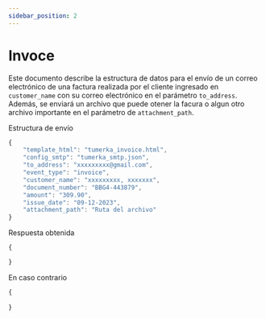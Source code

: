 ```yaml
---
sidebar_position: 2
---
```


# Invoce

Este documento describe la estructura de datos para el envío de un correo electrónico de una factura realizada por el cliente ingresado en `customer_name` con su correo electrónico en el parámetro `to_address`. Además, se enviará un archivo que puede otener la facura o algun otro archivo importante en el parámetro de `attachment_path`.

Estructura de envío

```jsx title="Body (JSON)"
{
    "template_html": "tumerka_invoice.html",
    "config_smtp": "tumerka_smtp.json",
    "to_address": "xxxxxxxxx@gmail.com",
    "event_type": "invoice",
    "customer_name": "xxxxxxxxx, xxxxxxx",
    "document_number": "BBG4-443879",
    "amount": "309.90",
    "issue_date": "09-12-2023",
    "attachment_path": "Ruta del archivo"
}
```

Respuesta obtenida
```jsx 
{

}
```
En caso contrario
```jsx 
{
    
}
```